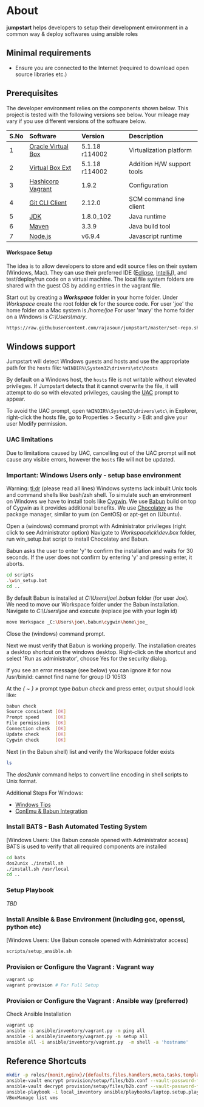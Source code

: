 # About
 **jumpstart** helps developers to setup their development environment in a
 common way  & deploy softwares using ansible roles

## Minimal requirements
* Ensure you are connected to the Internet (required to download open source libraries etc.)

## Prerequisites
The developer environment relies on the components shown below.
This project is tested with the following versions see below.
Your mileage may vary if you use different versions of the software below.

| S.No | Software             | Version          | Description                |
|:-----|:---------------------|:-----------------|:---------------------------|
| 1    | [Oracle Virtual Box] | 5.1.18 r114002   | Virtualization platform    |
| 2    | [Virtual Box Ext]    | 5.1.18 r114002   | Addition H/W support tools |
| 3    | [Hashicorp Vagrant]  | 1.9.2            | Configuration              |
| 4    | [Git CLI Client]     | 2.12.0           | SCM command line client    |
| 5    | [JDK]                | 1.8.0_102        | Java runtime               |
| 6    | [Maven]              | 3.3.9            | Java build tool            |
| 7    | [Node.js]            | v6.9.4           | Javascript runtime         |

#### Workspace Setup
The idea is to allow developers to store and edit source files on their system (Windows, Mac).
They can use their preferred IDE ([Eclipse], [IntelliJ]), and test/deploy/run code on a virtual machine.
The local file system folders are shared with the guest OS by adding entries in the vagrant file.

Start out by creating a **_Workspace_** folder in your home folder.
Under _Workspace_ create the root folder **ck** for the source code.
For user 'joe' the home folder on a Mac system is _/home/joe_
For user 'mary' the home folder on a Windows is _C:\Users\mary_.

```sh
https://raw.githubusercontent.com/rajasoun/jumpstart/master/set-repo.sh
```

Windows support
---------------

Jumpstart will detect Windows guests and hosts and use the appropriate
path for the ```hosts``` file: ```%WINDIR%\System32\drivers\etc\hosts```

By default on a Windows host, the ```hosts``` file is not writable without
elevated privileges. If Jumpstart detects that it cannot overwrite the file,
it will attempt to do so with elevated privileges, causing the
[UAC](http://en.wikipedia.org/wiki/User_Account_Control) prompt to appear.

To avoid the UAC prompt, open ```%WINDIR%\System32\drivers\etc\``` in
Explorer, right-click the hosts file, go to Properties > Security > Edit
and give your user Modify permission.

### UAC limitations

Due to limitations caused by UAC, cancelling out of the UAC prompt will not cause any
visible errors, however the ```hosts``` file will not be updated.

### Important: Windows Users only - setup base environment

Warning: [tl;dr] (please read all lines)
Windows systems lack inbuilt Unix tools and command shells like bash/zsh shell.
To simulate such an environment on Windows we have to install tools like [Cygwin].
We use [Babun] build on top of Cygwin as it provides additional benefits.
We use [Chocolatey] as the package manager, similar to yum (on CentOS) or apt-get on (Ubuntu).

Open a (windows) command prompt with Administrator privileges (right click to see Administrator option)
Navigate to _Workspace\ck\dev.box_ folder, run win_setup.bat script to install Chocolatey and Babun.

Babun asks the user to enter 'y' to confirm the installation and waits for 30 seconds.
If the user does not confirm by entering 'y' and pressing enter, it aborts.
```sh
cd scripts
.\win_setup.bat
cd ..
```
By default Babun is installed at _C:\Users\joe\\.babun_ folder (for user Joe).
We need to move our Workspace folder under the Babun installation.
Navigate to _C:\Users\joe_ and execute (replace joe with your login id)
```sh
move Workspace _C:\Users\joe\.babun\cygwin\home\joe_
```
Close the (windows) command prompt.

Next we must verify that Babun is working properly.
The installation creates a desktop shortcut on the windows desktop.
Right-click on the shortcut and select 'Run as administrator', choose Yes for the security dialog.

If you see an error message (see below) you can ignore it for now
/usr/bin/id: cannot find name for group ID 10513

At the _{ ~ }  »_ prompt type _babun check_ and press  enter, output should look like:
```sh
babun check
Source consistent [OK]
Prompt speed      [OK]
File permissions  [OK]
Connection check  [OK]
Update check      [OK]
Cygwin check      [OK]
```

Next (in the Babun shell) list and verify the Workspace folder exists
```sh
ls
```
The _dos2unix_ command helps to convert line encoding in shell scripts to Unix format.

Additional Steps For Windows:
* [Windows Tips]
* [ConEmu & Babun Integration]

### Install BATS - Bash Automated Testing System
[Windows Users: Use Babun console opened with Administrator access]
BATS is used to verify that all required components are installed
```sh
cd bats
dos2unix ./install.sh
./install.sh /usr/local
cd ..
```

### Setup Playbook
_TBD_

### Install Ansible & Base Environment (including gcc, openssl, python etc)
[Windows Users: Use Babun console opened with Administrator access]
```sh
scripts/setup_ansible.sh
```

### Provision or Configure the Vagrant : Vagrant way
```sh
vagrant up
vagrant provision # For Full Setup
```

### Provision or Configure the Vagrant : Ansible way (preferred)
Check Ansible Installation
```sh
vagrant up
ansible -i ansible/inventory/vagrant.py -m ping all
ansible -i ansible/inventory/vagrant.py -m setup all
ansible all -i ansible/inventory/vagrant.py  -m shell -a 'hostname'
```


## Reference Shortcuts
```sh
mkdir -p roles/{monit,nginx}/{defaults,files,handlers,meta,tasks,templates,vars}
ansible-vault encrypt provision/setup/files/b2b.conf --vault-password-file ./.vault_pass
ansible-vault decrypt provision/setup/files/b2b.conf --vault-password-file ./.vault_pass
ansible-playbook -i local_inventory ansible/playbooks/laptop.setup.playbook.yml --check
VBoxManage list vms
```

[Ember.js]: http://emberjs.com/
[Oracle Virtual Box]: https://www.virtualbox.org/wiki/Downloads
[Virtual Box Ext]: https://www.virtualbox.org/wiki/Downloads
[Hashicorp Vagrant]: https://www.vagrantup.com/downloads.html
[JDK]: http://www.oracle.com/technetwork/java/javase/downloads/index-jsp-138363.html
[Maven]: https://maven.apache.org/download.cgi
[Git CLI Client]: https://git-scm.com/downloads
[NVM]: https://github.com/creationix/nvm
[Node.js]: https://nodejs.org/en/
[Eclipse]: https://www.eclipse.org
[IntelliJ]: https://www.jetbrains.com/idea
[tl;dr]: https://en.wiktionary.org/wiki/TLDR
[ansible]: http://docs.ansible.com/ansible/intro_installation.html#latest-releases-via-pip
[ConEmu & Babun Integration]: http://babun.github.io/faq.html#_how_do_i_integrate_babun_with_conemu_cmder
[Windows Tips]: https://github.com/rajasoun/dev.box/wiki/Test-Drive-Windows
[Cygwin]: https://www.cygwin.com/
[Babun]: http://babun.github.io/
[Chocolatey]: https://chocolatey.org/
